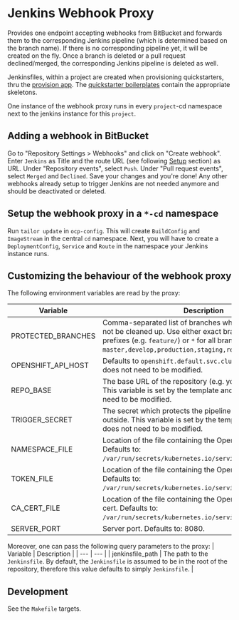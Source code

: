 # Jenkins Webhook Proxy

Provides one endpoint accepting webhooks from BitBucket and forwards them to the
corresponding Jenkins pipeline (which is determined based on the branch name).
If there is no corresponding pipeline yet, it will be created on the fly. Once a
branch is deleted or a pull request declined/merged, the corresponding Jenkins
pipeline is deleted as well.

Jenkinsfiles, within a project are created when provisioning quickstarters,
thru the [provision app](https://github.com/opendevstack/ods-provisioning-app).
The [quickstarter boilerplates](https://github.com/opendevstack/ods-project-quickstarters/tree/master/boilerplates) 
contain the appropriate skeletons.

One instance of the webhook proxy runs in every `project`-cd namespace next to 
the jenkins instance for this `project`.

## Adding a webhook in BitBucket

Go to "Repository Settings > Webhooks" and click on "Create webhook". Enter
`Jenkins` as Title and the route URL (see following [Setup](#setup) section) as
URL. Under "Repository events", select `Push`. Under "Pull request events",
select `Merged` and `Declined`. Save your changes and you're done! Any other
webhooks already setup to trigger Jenkins are not needed anymore and should be
deactivated or deleted.

## Setup the webhook proxy in a `*-cd` namespace

Run `tailor update` in `ocp-config`. This will create `BuildConfig` and
`ImageStream` in the central `cd` namespace. Next, you will have to create a
`DeploymentConfig`, `Service` and `Route` in the namespace your Jenkins instance
runs.

## Customizing the behaviour of the webhook proxy

The following environment variables are read by the proxy:

| Variable | Description | Optional |
| --- | --- | --- |
| PROTECTED_BRANCHES | Comma-separated list of branches which pipelines should not be cleaned up. Use either exact branch names, branch prefixes (e.g. `feature/`) or `*` for all branches. Defaults to: `master,develop,production,staging,release/`. | Yes |
| OPENSHIFT_API_HOST | Defaults to `openshift.default.svc.cluster.local`. Usually does not need to be modified. | Yes |
| REPO_BASE | The base URL of the repository (e.g. your BitBucket host). This variable is set by the template and usually does not need to be modified. | No |
| TRIGGER_SECRET | The secret which protects the pipeline to be executed from outside. This variable is set by the template and usually does not need to be modified. | Yes |
| NAMESPACE_FILE | Location of the file containing the OpenShift namespace. Defaults to: `/var/run/secrets/kubernetes.io/serviceaccount/namespace`. | yes |
| TOKEN_FILE | Location of the file containing the OpenShift access token. Defaults to: `/var/run/secrets/kubernetes.io/serviceaccount/token`. | yes |
| CA_CERT_FILE | Location of the file containing the OpenShift instance CA cert. Defaults to: `/var/run/secrets/kubernetes.io/serviceaccount/ca.crt`. | yes |
| SERVER_PORT | Server port. Defaults to: 8080. | yes |

Moreover, one can pass the following query parameters to the proxy:
| Variable | Description |
| --- | --- |
| jenkinsfile_path | The path to the `Jenkinsfile`. By default, the `Jenkinsfile` is assumed to be in the root of the repository, therefore this value defaults to simply `Jenkinsfile`. |

## Development

See the `Makefile` targets.

